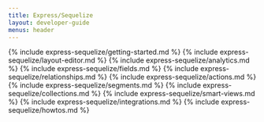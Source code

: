 ```yaml
---
title: Express/Sequelize
layout: developer-guide
menus: header
---
```


{% include express-sequelize/getting-started.md %}
{% include express-sequelize/layout-editor.md %}
{% include express-sequelize/analytics.md %}
{% include express-sequelize/fields.md %}
{% include express-sequelize/relationships.md %}
{% include express-sequelize/actions.md %}
{% include express-sequelize/segments.md %}
{% include express-sequelize/collections.md %}
{% include express-sequelize/smart-views.md %}
{% include express-sequelize/integrations.md %}
{% include express-sequelize/howtos.md %}
